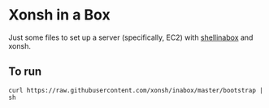 Xonsh in a Box
==============
Just some files to set up a server (specifically, EC2) with [shellinabox](https://github.com/shellinabox/shellinabox) and xonsh.

To run
------

```
curl https://raw.githubusercontent.com/xonsh/inabox/master/bootstrap | sh
```